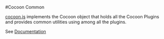 #Cocoon Common

[cocoon.js](src/js/cocoon.js) implements the Cocoon object that holds all the Cocoon Plugins and provides common utilities using among all the plugins.

See [Documentation](http://ludei.github.io/cocoon-common/dist/doc/js/index.html)